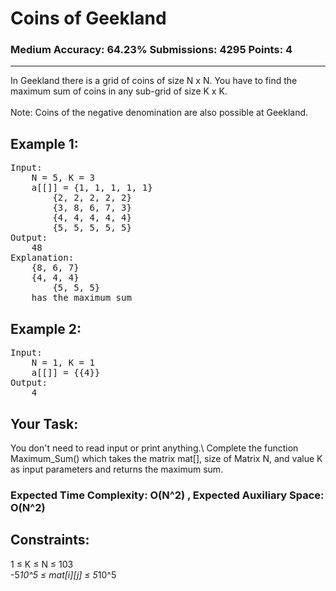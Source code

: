 # Coins of Geekland 
### Medium Accuracy: 64.23% Submissions: 4295 Points: 4
---

In Geekland there is a grid of coins of size N x N. You have to find the maximum sum of coins in any sub-grid of size K x K.\
\
Note: Coins of the negative denomination are also possible at Geekland.

## Example 1:
<pre>
Input:
	N = 5, K = 3 
	a[[]] = {1, 1, 1, 1, 1} 
		{2, 2, 2, 2, 2} 
		{3, 8, 6, 7, 3} 
		{4, 4, 4, 4, 4} 
		{5, 5, 5, 5, 5}
Output:
	48
Explanation:
	{8, 6, 7}
	{4, 4, 4}
    	{5, 5, 5}
	has the maximum sum
</pre>

## Example 2:
<pre>
Input:
	N = 1, K = 1
	a[[]] = {{4}}
Output:
	4
</pre>

## Your Task:
You don't need to read input or print anything.\ Complete the function Maximum_Sum() which takes the matrix mat[], size of Matrix N, and value K as input parameters and returns the maximum sum.

### Expected Time Complexity: O(N^2) , Expected Auxiliary Space: O(N^2)


## Constraints:
1 ≤ K ≤ N ≤ 103 \
-5*10^5 ≤ mat[i][j] ≤ 5*10^5
